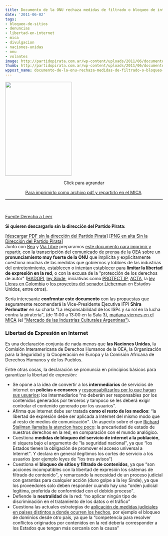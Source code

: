 ```yaml
---
title: Documento de la ONU rechaza medidas de filtrado o bloqueo de internet
date: '2011-06-02'
tags:
- bloqueo-de-sitios
- denuncias
- libertad-en-internet
- mica
- divulgacion
- naciones-unidas
- onu
- volantes
image: http://partidopirata.com.ar/wp-content/uploads/2011/06/documento-onu1-001.jpg
thumb: http://partidopirata.com.ar/wp-content/uploads/2011/06/documento-onu1-001.jpg
wppost_name: documento-de-la-onu-rechaza-medidas-de-filtrado-o-bloqueo-de-internet
---
```


<a href="http://partidopirata.com.ar/wp-content/uploads/2011/06/documento-onu1-001.jpg"><img class="aligncenter size-medium wp-image-1114" title="documento-onu(1)-001" src="http://partidopirata.com.ar/wp-content/uploads/2011/06/documento-onu1-001-212x300.jpg" alt="" width="212" height="300" /></a>
<div class="separator" style="clear: both; text-align: center;">Click para agrandar</div>
<div style="text-align: center;">

<a href="http://www.4shared.com/document/o_IHCdkU/documento-onu_1_.html" target="_blank">Para imprimirlo como archivo pdf y repartirlo en el MICA</a>&nbsp;

<hr />

&nbsp;

</div>
<a href="http://www.derechoaleer.org/2011/06/documento-de-la-onu-rechaza-medi.html" target="_blank">Fuente Derecho a Leer</a>

<strong>Si quieren descargarlo sin la dirección del Partido Pirata:</strong>
<div class="nota">[<a href="http://www.derechoaleer.org/files/mica_2011/documento-onu.pdf">descargar PDF sin la dirección del Partido Pirata</a>] [<a href="http://www.derechoaleer.org/files/mica_2011/documento-onu.pdf">PNG en alta Sin la Dirección del Partido Pirata</a>]</div>
<div class="nota"></div>
<div class="nota"></div>
Junto con <a href="http://www.bea.org.ar/2011/06/libertad-de-expresion-en-internet/">Bea</a> y <a href="http://www.vialibre.org.ar/2011/06/01/libertad-de-expresion-en-internet/">Vía Libre</a> preparamos <a href="http://www.derechoaleer.org/files/mica_2011/documento-onu.pdf">este documento para imprimir y repartir</a>, con la transcripción del <a href="http://cidh.org/relatoria/showarticle.asp?artID=848&amp;lID=2">comunicado de prensa de la OEA</a> sobre un <strong>pronunciamiento muy fuerte de la ONU</strong>
que implícita y explicitamente cuestiona muchas de las medidas que
gobiernos y lobbies de las industrias del entretenimiento, establecen o
intentan establecer para <strong>limitar la libertad de expresión en la red</strong>, o con la excusa de la "protección de los derechos de autor" (<a href="http://es.wikipedia.org/wiki/Ley_HADOPI">HADOPI</a>, <a href="http://www.derechoaleer.org/tags/ley-sinde">ley Sinde</a>, iniciativas como <a href="http://alt1040.com/2011/05/protect-ip-proyecto-de-ley-sinde-en-estados-unidos-que-eleva-la-censura-a-un-nuevo-nivel">PROTECT IP</a>, <a href="http://www.derechoaleer.org/2010/03/folletos-anti-acta.html">ACTA</a>, la <a href="http://www.enter.co/internet/18-preguntas-y-respuestas-sobre-el-proyecto-antipirateria-en-colombia/">ley Lleras en Colombia</a> o <a href="http://www.lanacion.com.ar/1351668-el-poder-para-desconectar-internet-eje-de-un-nuevo-debate-en-eeuu">los proyectos del senador Lieberman</a> en Estados Unidos, entre otros).

Sería interesante <strong>confrontar este documento</strong> con las propuestas que seguramente recomendará la Vice-Presidente Ejecutiva IFPI <strong>Shira Perlmutter</strong> en su charla <q>La responsabilidad de los ISPs y su rol en la lucha contra la piratería</q>, (de 11:00 a 13:00 en la Sala 3), <a href="http://www.mica.gob.ar/programacion.php">mañana viernes en el MICA</a> (el <a href="http://www.derechoaleer.org/2011/05/de-la-alta-y-de-la-buena.html">"Mercado de las Industrias Culturales Argentinas"</a>).
<h3>Libertad de Expresión en Internet</h3>
Es una declaración conjunta de nada menos que <strong>las Naciones Unidas</strong>,
la Comisión Interamericana de Derechos Humanos de la OEA, la
Organización para la Seguridad y la Cooperación en Europa y la Comisión
Africana de Derechos Humanos y de los Pueblos.

Entre otras cosas, la declaración se pronuncia en principios básicos para garantizar la libertad de expresión:
<ul>
	<li>Se opone a la idea de convertir a los <strong>intermediarios</strong> de servicios de internet en <strong>policias o censores</strong> y <a href="http://derechoaleer.org/2011/05/taringa-el-arbol-de-la-pirateria.html">responsabilizarlos por lo que hagan sus usuarios</a>: los intermediarios <q>no
deberán ser responsables por los contenidos generados por terceros y
tampoco se les deberá exigir controlar el contenido generado por los
usuarios</q>.</li>
	<li>Afirma que internet debe ser tratada <strong>como el resto de los medios</strong>: <q>la libertad de expresión debe ser aplicada a Internet del mismo modo que al resto de medios de comunicación</q>. Un aspecto sobre el que <a href="http://derechoaleer.org/2010/12/kettling-wikileaks.html">Richard Stallman llamaba la atencion hace poco</a>: la precariedad de estado de nuestros derechos en la red, en comparación con el mundo analógico.</li>
	<li>Cuestiona <strong>medidas de bloqueo del servicio de internet a la población</strong>, ni siquera bajo el argumento de "la seguridad nacional", ya que <q>los Estados tienen la obligación de promover el acceso universal a Internet</q>. Y declara en general ilegítimos los cortes de servicio a los usuarios (por ejemplo leyes de "los tres avisos")</li>
	<li>Cuestiona el <strong>bloqueo de sitios y filtrado de contenidos</strong>, ya que <q>son acciones incompatibles con la libertad de expresión los sistemas de filtrado de contenido</q>,
y remarcando la necesidad de un proceso judicial con garantias para
cualquier acción (duro golpe a la ley Sinde), ya que los proveedores
solo deben responder cuando hay una <q>orden judicial legítima, proferida de conformidad con el debido proceso</q>.</li>
	<li>Defiende la <strong>neutralidad</strong> de la red: <q>no aplicar ningún tipo de discriminación en el tratamiento de los datos o el tráfico</q></li>
	<li>Cuestiona las actuales estrategias de <a href="http://www.elpais.com/articulo/Pantallas/Estados/Unidos/bloquea/sitio/espanol/enlaces/descargas/elpepirtv/20110318elpepirtv_2/Tes">aplicación de medidas judiciales en paises distintos a donde ocurren los hechos</a>, por ejemplo el bloqueo de dominios desde otro país, ya que la <q>competencia
para resolver conflictos originados por contenidos en la red debería
corresponder a los Estados que tengan más cercanía con la causa</q></li>
</ul>
